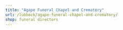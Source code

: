 ```yaml
---
title: "Agape Funeral Chapel and Crematory"
url: /lubbock/agape-funeral-chapel-and-crematory/
shop: funeral directors
---
```

